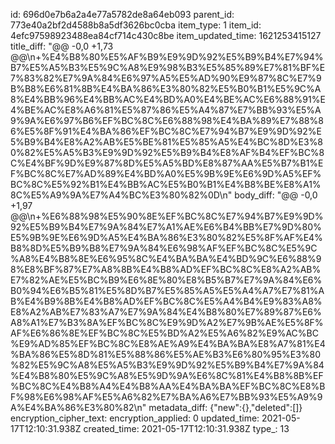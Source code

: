 id: 696d0e7b6a2a4e77a5782de8a64eb093
parent_id: 773e40a2bf2d4588b8a5df3626bc0cba
item_type: 1
item_id: 4efc97598923488ea84cf714c430c8be
item_updated_time: 1621253415127
title_diff: "@@ -0,0 +1,73 @@\\n+%E4%B8%80%E5%AF%B9%E9%9D%92%E5%B9%B4%E7%94%B7%E5%A5%B3%E5%9C%A8%E9%98%B3%E5%85%89%E7%81%BF%E7%83%82%E7%9A%84%E6%97%A5%E5%AD%90%E9%87%8C%E7%9B%B8%E6%81%8B%E4%BA%86%E3%80%82%E5%B0%B1%E5%9C%A8%E4%BB%96%E4%BB%AC%E4%BD%A0%E4%BE%AC%E6%88%91%E4%BE%AC%E8%A6%81%E5%87%86%E5%A4%87%E7%BB%93%E5%A9%9A%E6%97%B6%EF%BC%8C%E6%88%98%E4%BA%89%E7%88%86%E5%8F%91%E4%BA%86%EF%BC%8C%E7%94%B7%E9%9D%92%E5%B9%B4%E8%A2%AB%E5%BE%81%E5%85%A5%E4%BC%8D%E3%80%82%E5%A5%B3%E9%9D%92%E5%B9%B4%E8%AF%B4%EF%BC%8C%E4%BF%9D%E9%87%8D%E5%A5%BD%E8%87%AA%E5%B7%B1%EF%BC%8C%E7%AD%89%E4%BD%A0%E5%9B%9E%E6%9D%A5%EF%BC%8C%E5%92%B1%E4%BB%AC%E5%B0%B1%E4%B8%BE%E8%A1%8C%E5%A9%9A%E7%A4%BC%E3%80%82%0D\\n"
body_diff: "@@ -0,0 +1,97 @@\\n+%E6%88%98%E5%90%8E%EF%BC%8C%E7%94%B7%E9%9D%92%E5%B9%B4%E7%9A%84%E7%A1%AE%E6%B4%BB%E7%9D%80%E5%9B%9E%E6%9D%A5%E4%BA%86%E3%80%82%E5%8F%AF%E4%B8%8D%E5%B9%B8%E7%9A%84%E6%98%AF%EF%BC%8C%E5%9C%A8%E4%B8%8E%E6%95%8C%E4%BA%BA%E4%BD%9C%E6%88%98%E8%BF%87%E7%A8%8B%E4%B8%AD%EF%BC%8C%E8%A2%AB%E7%82%AE%E5%BC%B9%E6%8E%80%E8%B5%B7%E7%9A%84%E6%B0%94%E6%B5%81%E5%8D%B7%E5%85%A5%E5%A4%A7%E7%81%AB%E4%B9%8B%E4%B8%AD%EF%BC%8C%E5%A4%B4%E9%83%A8%E8%A2%AB%E7%83%A7%E7%9A%84%E4%B8%80%E7%89%87%E6%A8%A1%E7%B3%8A%EF%BC%8C%E9%9D%A2%E7%9B%AE%E5%8F%AF%E6%86%8E%EF%BC%8C%E5%BD%A2%E5%A6%82%E9%AC%BC%E9%AD%85%EF%BC%8C%E8%AE%A9%E4%BA%BA%E8%A7%81%E4%BA%86%E5%8D%81%E5%88%86%E5%AE%B3%E6%80%95%E3%80%82%E5%9C%A8%E5%A5%B3%E9%9D%92%E5%B9%B4%E7%9A%84%E4%B8%80%E5%9C%A8%E5%9D%9A%E6%8C%81%E4%B8%8B%EF%BC%8C%E4%B8%A4%E4%B8%AA%E4%BA%BA%EF%BC%8C%E8%BF%98%E6%98%AF%E5%A6%82%E7%BA%A6%E7%BB%93%E5%A9%9A%E4%BA%86%E3%80%82\\n"
metadata_diff: {"new":{},"deleted":[]}
encryption_cipher_text: 
encryption_applied: 0
updated_time: 2021-05-17T12:10:31.938Z
created_time: 2021-05-17T12:10:31.938Z
type_: 13